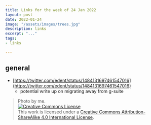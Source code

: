 ```yaml
---
title: Links for the week of 24 Jan 2022
layout: post
date: 2022-01-24
image: "/assets/images/trees.jpg"
description: links
excerpt: "..."
tags:
- links

---
```


## general 

* [https://twitter.com/edent/status/1484131697461547016](https://twitter.com/edent/status/1484131697461547016) 
  * potential write up on migrating away from g-suite

> Photo by me. <br /><a rel="license" href="http://creativecommons.org/licenses/by-sa/4.0/"><img alt="Creative Commons License" style="border-width:0" src="https://i.creativecommons.org/l/by-sa/4.0/88x31.png" /></a><br />This work is licensed under a <a rel="license" href="http://creativecommons.org/licenses/by-sa/4.0/">Creative Commons Attribution-ShareAlike 4.0 International License</a>.